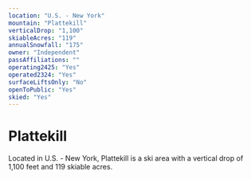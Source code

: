 ```yaml
---
location: "U.S. - New York"
mountain: "Plattekill"
verticalDrop: "1,100"
skiableAcres: "119"
annualSnowfall: "175"
owner: "Independent"
passAffiliations: ""
operating2425: "Yes"
operated2324: "Yes"
surfaceLiftsOnly: "No"
openToPublic: "Yes"
skied: "Yes"
---
```


# Plattekill

Located in U.S. - New York, Plattekill is a ski area with a vertical drop of 1,100 feet and 119 skiable acres.